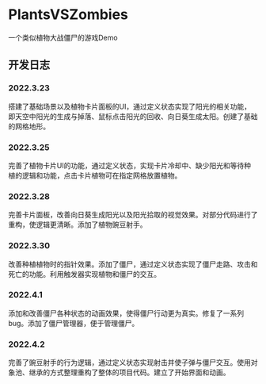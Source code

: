 # PlantsVSZombies
 一个类似植物大战僵尸的游戏Demo
## 开发日志
### 2022.3.23
搭建了基础场景以及植物卡片面板的UI，通过定义状态实现了阳光的相关功能，即天空中阳光的生成与掉落、鼠标点击阳光的回收、向日葵生成太阳。创建了基础的网格地形。
### 2022.3.25
完善了植物卡片UI的功能，通过定义状态，实现卡片冷却中、缺少阳光和等待种植的逻辑和功能，点击卡片植物可在指定网格放置植物。
### 2022.3.28
完善卡片面板，改善向日葵生成阳光以及阳光拾取的视觉效果。对部分代码进行了重构，使逻辑更清晰。添加了植物豌豆射手。
### 2022.3.30
改善种植植物时的指针效果。添加了僵尸，通过定义状态实现了僵尸走路、攻击和死亡的功能。利用触发器实现植物和僵尸的交互。
### 2022.4.1
添加和改善僵尸各种状态的动画效果，使得僵尸行动更为真实。修复了一系列bug。添加了僵尸管理器，便于管理僵尸。
### 2022.4.2
完善了豌豆射手的行为逻辑，通过定义状态实现射击并使子弹与僵尸交互。使用对象池、继承的方式整理重构了整体的项目代码。建立了开始界面和动画。